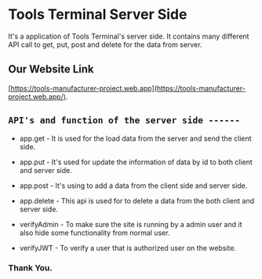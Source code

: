 # Tools Terminal Server Side

It's a application of Tools Terminal's server side. It contains many different API call to get, put, post and delete for the data from server.

## Our Website Link

[https://tools-manufacturer-project.web.app](https://tools-manufacturer-project.web.app/). 

## `API's and function of the server side ------`

* app.get - It is used for the load data from the server and send the client side.

* app.put - It's used for update the information of data by id to both client and server side.

* app.post - It's using to add a data from the client side and server side.

* app.delete - This api is used for to delete a data from the both client and server side.

* verifyAdmin - To make sure the site is running by a admin user and it also hide some functionality from normal user.

* verifyJWT - To verify a user that is authorized user on the website.

### Thank You.